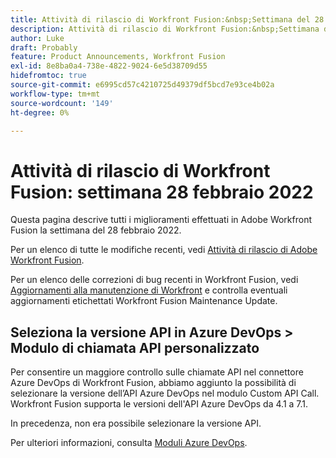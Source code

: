 ```yaml
---
title: Attività di rilascio di Workfront Fusion:&nbsp;Settimana del 28 febbraio 2022
description: Attività di rilascio di Workfront Fusion:&nbsp;Settimana del 28 febbraio 2022
author: Luke
draft: Probably
feature: Product Announcements, Workfront Fusion
exl-id: 8e8ba0a4-738e-4822-9024-6e5d38709d55
hidefromtoc: true
source-git-commit: e6995cd57c4210725d49379df5bcd7e93ce4b02a
workflow-type: tm+mt
source-wordcount: '149'
ht-degree: 0%

---
```


# Attività di rilascio di Workfront Fusion: settimana 28 febbraio 2022

Questa pagina descrive tutti i miglioramenti effettuati in Adobe Workfront Fusion la settimana del 28 febbraio 2022.

Per un elenco di tutte le modifiche recenti, vedi [Attività di rilascio di Adobe Workfront Fusion](../../../product-announcements/product-releases/fusion-release-activity/fusion-release-activity.md).

Per un elenco delle correzioni di bug recenti in Workfront Fusion, vedi [Aggiornamenti alla manutenzione di Workfront](https://experienceleague.adobe.com/docs/workfront-known-issues/releases/current-updates.html) e controlla eventuali aggiornamenti etichettati Workfront Fusion Maintenance Update.

## Seleziona la versione API in Azure DevOps > Modulo di chiamata API personalizzato

Per consentire un maggiore controllo sulle chiamate API nel connettore Azure DevOps di Workfront Fusion, abbiamo aggiunto la possibilità di selezionare la versione dell’API Azure DevOps nel modulo Custom API Call. Workfront Fusion supporta le versioni dell&#39;API Azure DevOps da 4.1 a 7.1.

In precedenza, non era possibile selezionare la versione API.

Per ulteriori informazioni, consulta [Moduli Azure DevOps](../../../workfront-fusion/apps-and-their-modules/azure-dev-ops.md).

